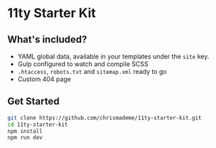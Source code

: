# 11ty Starter Kit

## What's included?

-   YAML global data, available in your templates under the `site` key.
-   Gulp configured to watch and compile SCSS
-   `.htaccess`, `robots.txt` and `sitemap.xml` ready to go
-   Custom 404 page

## Get Started

```bash
git clone https://github.com/chrismademe/11ty-starter-kit.git
cd 11ty-starter-kit
npm install
npm run dev
```
